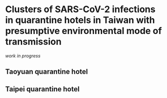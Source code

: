 # Clusters of SARS-CoV-2 infections in quarantine hotels in Taiwan with presumptive environmental mode of transmission

*work in progress*

<short description>

## Taoyuan quarantine hotel

<table with data>

## Taipei quarantine hotel 

<table with data>
